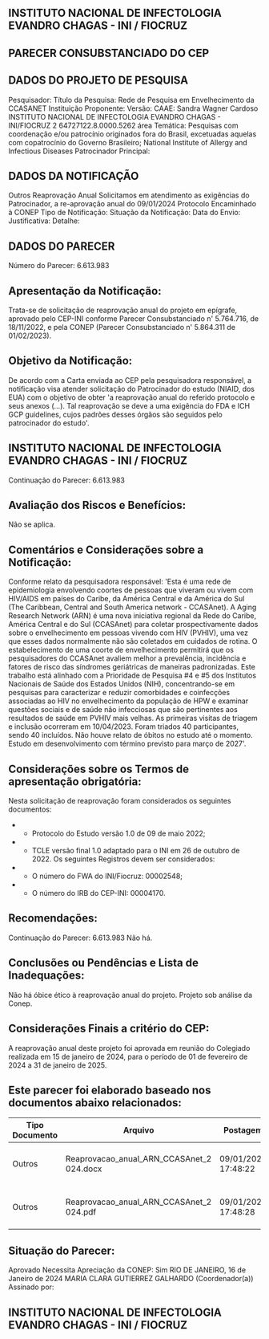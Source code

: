 ## INSTITUTO NACIONAL DE INFECTOLOGIA EVANDRO CHAGAS - INI / FIOCRUZ

## PARECER CONSUBSTANCIADO DO CEP
## DADOS DO PROJETO DE PESQUISA
Pesquisador:
Título da Pesquisa: Rede de Pesquisa em Envelhecimento da CCASANET
Instituição Proponente:
Versão:
CAAE:
Sandra Wagner Cardoso
INSTITUTO NACIONAL DE INFECTOLOGIA EVANDRO CHAGAS - INI/FIOCRUZ
2
64727122.8.0000.5262
área Temática:
Pesquisas com coordenação e/ou patrocínio originados fora do Brasil, excetuadas aquelas com copatrocínio do Governo Brasileiro;
National Institute of Allergy and Infectious Diseases
Patrocinador Principal:
## DADOS DA NOTIFICAÇÃO
Outros
Reaprovação Anual
Solicitamos em atendimento as exigências do Patrocinador, a re-aprovação anual do
09/01/2024
Protocolo Encaminhado à CONEP
Tipo de Notificação:
Situação da Notificação:
Data do Envio:
Justificativa:
Detalhe:
## DADOS DO PARECER
Número do Parecer:
6.613.983
## Apresentação da Notificação:
Trata-se de solicitação de reaprovação anual do projeto em epígrafe, aprovado pelo CEP-INI conforme Parecer Consubstanciado n' 5.764.716, de 18/11/2022, e pela CONEP (Parecer Consubstanciado n' 5.864.311 de 01/02/2023).
## Objetivo da Notificação:
De acordo com a Carta enviada ao CEP pela pesquisadora responsável, a notificação visa atender solicitação do Patrocinador do estudo (NIAID, dos EUA) com o objetivo de obter 'a reaprovação anual do referido protocolo e seus anexos (...). Tal reaprovação se deve a uma exigência do FDA e ICH GCP guidelines, cujos padrões desses órgãos são seguidos pelo patrocinador do estudo'.
## INSTITUTO NACIONAL DE INFECTOLOGIA EVANDRO CHAGAS - INI / FIOCRUZ
Continuação do Parecer: 6.613.983
## Avaliação dos Riscos e Benefícios:
Não se aplica.
## Comentários e Considerações sobre a Notificação:
Conforme relato da pesquisadora responsável:
'Esta é uma rede de epidemiologia envolvendo coortes de pessoas que viveram ou vivem com HIV/AIDS em países do Caribe,  da América Central e da América do Sul  (The Caribbean, Central and South America network - CCASAnet).
A Aging Research Network (ARN) é uma nova iniciativa regional da Rede do Caribe, América Central e do Sul (CCASAnet) para coletar prospectivamente dados sobre o envelhecimento em pessoas vivendo com HIV (PVHIV), uma vez que esses dados normalmente não são coletados em cuidados de rotina. O estabelecimento de uma coorte de envelhecimento permitirá que os pesquisadores do CCASAnet avaliem melhor a prevalência, incidência e fatores de risco das síndromes geriátricas de maneiras padronizadas. Este trabalho está alinhado com a Prioridade de Pesquisa #4 e #5 dos Institutos Nacionais de Saúde dos Estados Unidos (NIH), concentrando-se em pesquisas para caracterizar e reduzir comorbidades e coinfecções associadas ao HIV no envelhecimento da população de HPW e examinar questões sociais e de saúde não infecciosas que são pertinentes aos resultados de saúde em PVHIV mais velhas.
As primeiras visitas de triagem e inclusão ocorreram em 10/04/2023. Foram triados 40 participantes, sendo 40 incluídos. Não houve relato de óbitos no estudo até o momento. Estudo em desenvolvimento com término previsto para março de 2027'.
## Considerações sobre os Termos de apresentação obrigatória:
Nesta solicitação de reaprovação foram considerados os seguintes documentos:
- - Protocolo do Estudo versão 1.0 de 09 de maio 2022;
- - TCLE versão final 1.0 adaptado para o INI em 26 de outubro de 2022.
Os seguintes Registros devem ser considerados:
- - O número do FWA do INI/Fiocruz: 00002548;
- - O número do IRB do CEP-INI: 00004170.
## Recomendações:
Continuação do Parecer: 6.613.983
Não há.
## Conclusões ou Pendências e Lista de Inadequações:
Não há óbice ético à reaprovação anual do projeto.
Projeto sob análise da Conep.
## Considerações Finais a critério do CEP:
A reaprovação anual deste projeto foi aprovada em reunião do Colegiado realizada em 15 de janeiro de 2024, para o período de 01 de fevereiro de 2024 a 31 de janeiro de 2025.
## Este parecer foi elaborado baseado nos documentos abaixo relacionados:
| Tipo Documento   | Arquivo                                   | Postagem            | Autor                      | Situação   |
|------------------|-------------------------------------------|---------------------|----------------------------|------------|
| Outros           | Reaprovacao_anual_ARN_CCASAnet_2 024.docx | 09/01/2024 17:48:22 | LUCILENE ARAUJO DE FREITAS | Postado    |
| Outros           | Reaprovacao_anual_ARN_CCASAnet_2 024.pdf  | 09/01/2024 17:48:28 | LUCILENE ARAUJO DE FREITAS | Postado    |
## Situação do Parecer:
Aprovado
Necessita Apreciação da CONEP:
Sim
RIO DE JANEIRO, 16 de Janeiro de 2024
MARIA CLARA GUTIERREZ GALHARDO
(Coordenador(a)) Assinado por:
## INSTITUTO NACIONAL DE INFECTOLOGIA EVANDRO CHAGAS - INI / FIOCRUZ
